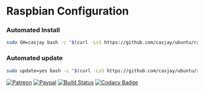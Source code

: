 # Raspbian Configuration

### Automated Install
```bash
sudo GH=casjay bash -c "$(curl -LsS https://github.com/casjay/ubuntu/raw/main/install.sh)"
```
### Automated update
```bash
sudo update=yes bash -c "$(curl -LsS https://github.com/casjay/ubuntu/raw/main/install.sh)"
```

[![Patreon](https://img.shields.io/badge/patreon-donate-orange.svg)](https://www.patreon.com/casjay) 
[![Paypal](https://img.shields.io/badge/Donate-PayPal-green.svg)](https://www.paypal.me/casjaysdev) 
[![Build Status](https://travis-ci.org/casjay-base/centos.svg?branch=master)](https://travis-ci.org/casjay-base/ubuntu) 
[![Codacy Badge](https://app.codacy.com/project/badge/Grade/e26df7c683764c3aa34555221293c4c7)](https://www.codacy.com/gh/casjay-base/ubuntu) 
